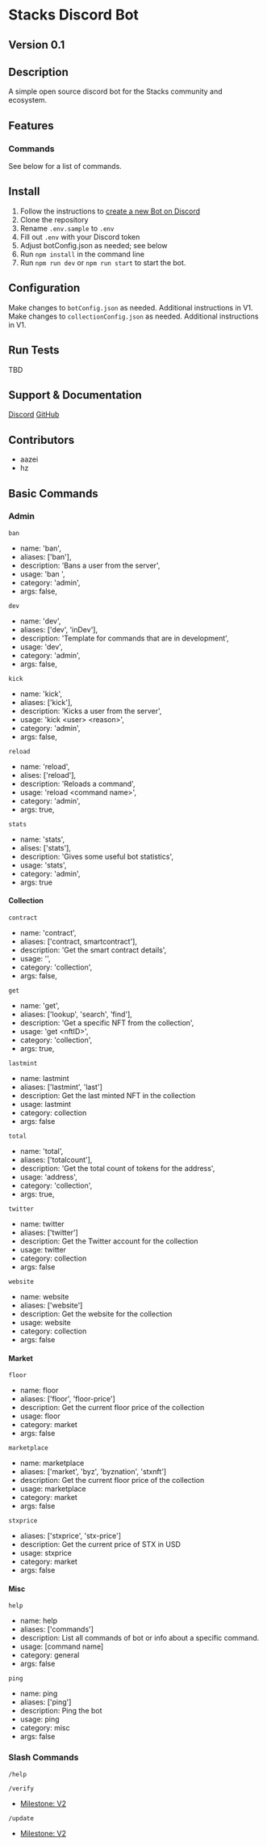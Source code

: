 # Stacks Discord Bot

## Version 0.1

## Description

A simple open source discord bot for the Stacks community and ecosystem.

## Features

### **Commands**

See below for a list of commands.

## Install

1. Follow the instructions to [create a new Bot on Discord](https://discordjs.guide/preparations/)
2. Clone the repository
3. Rename `.env.sample` to `.env`
4. Fill out `.env` with your Discord token
5. Adjust botConfig.json as needed; see below
6. Run `npm install` in the command line
7. Run `npm run dev` or `npm run start` to start the bot.

## Configuration

Make changes to `botConfig.json` as needed. Additional instructions in V1.
Make changes to `collectionConfig.json` as needed. Additional instructions in V1.

## Run Tests

TBD

## Support & Documentation

[Discord](https://discord.gg/5AznhfPyWN)
[GitHub](https://github.com/aazei-on-stx/stacks-discord-bot)

## Contributors

- aazei
- hz

## **Basic Commands**

### **Admin**

`ban`

- name: 'ban',
- aliases: ['ban'],
- description: 'Bans a user from the server',
- usage: 'ban <user> <reason>',
- category: 'admin',
- args: false,

`dev`

- name: 'dev',
- aliases: ['dev', 'inDev'],
- description: 'Template for commands that are in development',
- usage: 'dev',
- category: 'admin',
- args: false,

`kick`

- name: 'kick',
- aliases: ['kick'],
- description: 'Kicks a user from the server',
- usage: 'kick \<user> \<reason>',
- category: 'admin',
- args: false,

`reload`

- name: 'reload',
- alises: ['reload'],
- description: 'Reloads a command',
- usage: 'reload \<command name>',
- category: 'admin',
- args: true,

`stats`

- name: 'stats',
- alises: ['stats'],
- description: 'Gives some useful bot statistics',
- usage: 'stats',
- category: 'admin',
- args: true

#### **Collection**

`contract`

- name: 'contract',
- aliases: ['contract, smartcontract'],
- description: 'Get the smart contract details',
- usage: '',
- category: 'collection',
- args: false,

`get`

- name: 'get',
- aliases: ['lookup', 'search', 'find'],
- description: 'Get a specific NFT from the collection',
- usage: 'get \<nftID>',
- category: 'collection',
- args: true,

`lastmint`

- name: lastmint
- aliases: ['lastmint', 'last']
- description: Get the last minted NFT in the collection
- usage: lastmint
- category: collection
- args: false

`total`

- name: 'total',
- aliases: ['totalcount'],
- description: 'Get the total count of tokens for the address',
- usage: 'address',
- category: 'collection',
- args: true,

`twitter`

- name: twitter
- aliases: ['twitter']
- description: Get the Twitter account for the collection
- usage: twitter
- category: collection
- args: false

`website`

- name: website
- aliases: ['website']
- description: Get the website for the collection
- usage: website
- category: collection
- args: false

#### **Market**

`floor`

- name: floor
- aliases: ['floor', 'floor-price']
- description: Get the current floor price of the collection
- usage: floor
- category: market
- args: false

`marketplace`

- name: marketplace
- aliases: ['market', 'byz', 'byznation', 'stxnft']
- description: Get the current floor price of the collection
- usage: marketplace
- category: market
- args: false

`stxprice`

- aliases: ['stxprice', 'stx-price']
- description: Get the current price of STX in USD
- usage: stxprice
- category: market
- args: false

#### **Misc**

`help`

- name: help
- aliases: ['commands']
- description: List all commands of bot or info about a specific command.
- usage: [command name]
- category: general
- args: false

`ping`

- name: ping
- aliases: ['ping']
- description: Ping the bot
- usage: ping
- category: misc
- args: false

### **Slash Commands**

`/help`

`/verify`

- [Milestone: V2](https://github.com/aazei-on-stx/stacks-discord-bot/issues?q=is%3Aopen+is%3Aissue+milestone%3AV2)

`/update`

- [Milestone: V2](https://github.com/aazei-on-stx/stacks-discord-bot/issues?q=is%3Aopen+is%3Aissue+milestone%3AV2)
